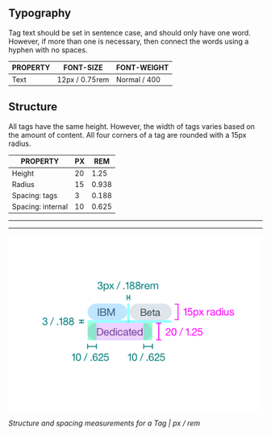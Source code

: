## Typography

Tag text should be set in sentence case, and should only have one word. However, if more than one is necessary, then connect the words using a hyphen with no spaces.

| PROPERTY | FONT-SIZE      | FONT-WEIGHT  |
|----------|----------------|--------------|
| Text     | 12px / 0.75rem | Normal / 400 |

## Structure

All tags have the same height. However, the width of tags varies based on the amount of content. All four corners of a tag are rounded with a 15px radius.

| PROPERTY          | PX | REM   |
|-------------------|----|-------|
| Height            | 20 | 1.25  |
| Radius            | 15 | 0.938 |
| Spacing: tags     | 3  | 0.188 |
| Spacing: internal | 10 | 0.625 |

---
***
> 
![Structure and spacing measurements](images/tag-style-1.png)

_Structure and spacing measurements for a Tag | px / rem_

